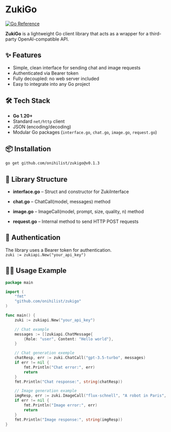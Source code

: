 # ZukiGo
[![Go Reference](https://pkg.go.dev/badge/github.com/onihilist/zukigo.svg)](https://pkg.go.dev/github.com/onihilist/zukigo)

**ZukiGo** is a lightweight Go client library that acts as a wrapper for a third-party OpenAI-compatible API.

## ✨ Features

- Simple, clean interface for sending chat and image requests  
- Authenticated via Bearer token  
- Fully decoupled: no web server included  
- Easy to integrate into any Go project  


## 🛠 Tech Stack

- **Go 1.20+**
- Standard `net/http` client
- JSON (encoding/decoding)
- Modular Go packages (`interface.go`, `chat.go`, `image.go`, `request.go`)



## 📦 Installation

```bash
go get github.com/onihilist/zukigo@v0.1.3
```


## 🧱 Library Structure

- **interface.go** – Struct and constructor for ZukiInterface

- **chat.go** – ChatCall(model, messages) method

- **image.go** – ImageCall(model, prompt, size, quality, n) method

- **request.go** – Internal method to send HTTP POST requests

## 🔐 Authentication

The library uses a Bearer token for authentication.<br>
`zuki := zukiapi.New("your_api_key")
`

## 🧑‍💻 Usage Example

```go
package main

import (
    "fmt"
    "github.com/onihilist/zukigo"
)

func main() {
    zuki := zukiapi.New("your_api_key")

    // Chat example
    messages := []zukiapi.ChatMessage{
        {Role: "user", Content: "Hello world"},
    }

    // Chat generation exemple
    chatResp, err := zuki.ChatCall("gpt-3.5-turbo", messages)
    if err != nil {
        fmt.Println("Chat error:", err)
        return
    }
    fmt.Println("Chat response:", string(chatResp))

    // Image generation example
    imgResp, err := zuki.ImageCall("flux-schnell", "A robot in Paris", "512x512", "standard", 1)
    if err != nil {
        fmt.Println("Image error:", err)
        return
    }
    fmt.Println("Image response:", string(imgResp))
}
```